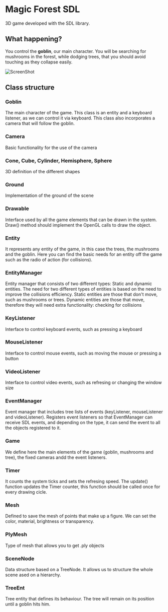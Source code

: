 
# Magic Forest SDL 

3D game developed with the SDL library.

## What happening?
You control the **goblin**, our main character. You will be searching for mushrooms in the forest, while dodging trees, that you should avoid touching as they collapse easily.
 
![ScreenShot](https://raw.github.com/kostspielig/MagicForest/master/mf5.png)

## Class structure

### Goblin

The main character of the game. This class is an entity and a keyboard listener, as we can control it via keyboard. This class also incorporates a camera that will follow the goblin.

### Camera
Basic functionality for the use of the camera

### Cone, Cube, Cylinder, Hemisphere, Sphere
3D definition of the different shapes

### Ground
Implementation of the ground of the scene

### Drawable
Interface used by all the game elements that can be drawn in the system. Draw() method should implement the OpenGL calls to draw the object.

### Entity
It represents any entity of the game, in this case the trees, the mushrooms and the goblin. Here you can find the basic needs for an entity off the game such as the radio of action (for collisions).

### EntityManager
Entity manager that consists of two different types: Static and dynamic entities. The need for two different types of entities is based on the need to improve the collisions efficiency.
Static entities are those that don't move, such as mushrooms or trees. Dynamic entities are those that move, therefore they will need extra functionality: checking for collisions

### KeyListener
Interface to control keyboard events, such as pressing a keyboard

### MouseListener
Interface to control mouse events, such as moving the mouse or pressing a button

### VideoListener
Interface to control video events, such as refresing or changing the window size
 
### EventManager
Event manager that includes tree lists of events (keyListener, mouseListener and videoListener). Registers event listeners so that EventManager can receive SDL events, and depending on the type, it can send the event to all the objects registered to it. 

### Game 
We define here the main elements of the game (goblin, mushrooms and tree), the fixed cameras andd the event listeners.

### Timer
It counts the system ticks and sets the refresing speed. The update() function updates the Timer counter, this function should be called once for every drawing cicle. 

### Mesh
Defined to save the mesh of points that make up a figure. We can set the color, material, brightness or transparency.

### PlyMesh
Type of mesh that allows you to get .ply objects

### SceneNode
Data structure based on a TreeNode. It allows us to structure the whole scene ased on a hierarchy.


### TreeEnt
Tree entity that defines its behaviour. The tree will remain on its position until a goblin hits him.

